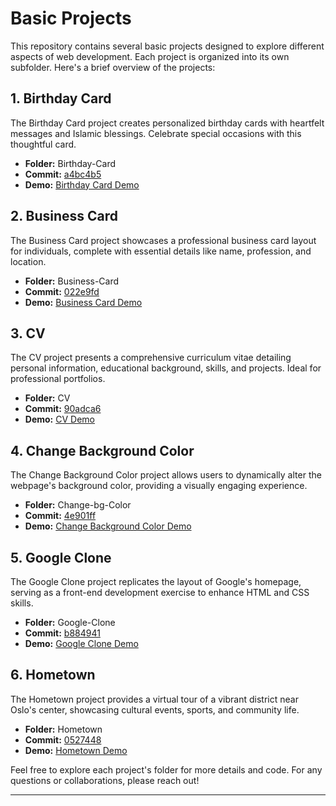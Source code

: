 # Basic Projects

This repository contains several basic projects designed to explore different aspects of web development. Each project is organized into its own subfolder. Here's a brief overview of the projects:

## 1. Birthday Card

The Birthday Card project creates personalized birthday cards with heartfelt messages and Islamic blessings. Celebrate special occasions with this thoughtful card.

- **Folder:** Birthday-Card
- **Commit:** [a4bc4b5](https://github.com/username/Birthday-Card/commit/a4bc4b5)
- **Demo:** [Birthday Card Demo](https://chic-dolphin-a3a2ab.netlify.app)

## 2. Business Card

The Business Card project showcases a professional business card layout for individuals, complete with essential details like name, profession, and location.

- **Folder:** Business-Card
- **Commit:** [022e9fd](https://github.com/username/Business-Card/commit/022e9fd)
- **Demo:** [Business Card Demo](https://frolicking-cheesecake-881130.netlify.app)


## 3. CV

The CV project presents a comprehensive curriculum vitae detailing personal information, educational background, skills, and projects. Ideal for professional portfolios.

- **Folder:** CV
- **Commit:** [90adca6](https://github.com/username/CV/commit/90adca6)
- **Demo:** [CV Demo](https://curious-rabanadas-648a57.netlify.app)

## 4. Change Background Color

The Change Background Color project allows users to dynamically alter the webpage's background color, providing a visually engaging experience.

- **Folder:** Change-bg-Color
- **Commit:** [4e901ff](https://github.com/username/Change-bg-Color/commit/4e901ff)
- **Demo:** [Change Background Color Demo](https://dapper-ganache-0056ed.netlify.app)

## 5. Google Clone

The Google Clone project replicates the layout of Google's homepage, serving as a front-end development exercise to enhance HTML and CSS skills.

- **Folder:** Google-Clone
- **Commit:** [b884941](https://github.com/username/Google-Clone/commit/b884941)
- **Demo:** [Google Clone Demo](https://dapper-ganache-0056ed.netlify.app)

## 6. Hometown

The Hometown project provides a virtual tour of a vibrant district near Oslo's center, showcasing cultural events, sports, and community life.

- **Folder:** Hometown
- **Commit:** [0527448](https://github.com/username/Hometown/commit/0527448)
- **Demo:** [Hometown Demo](https://superb-parfait-a170f0.netlify.app)

Feel free to explore each project's folder for more details and code. For any questions or collaborations, please reach out!

---

